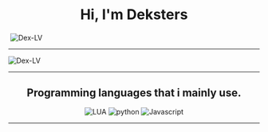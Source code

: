 <h1 align="center">Hi, I'm Deksters</h1>
<!-- <h3 align="center">A Student who is learning computer science</h3> -->

<p>&nbsp;<img align="center" src="https://github-readme-stats.vercel.app/api?username=Dex-LV&show_icons=true&locale=en" alt="Dex-LV" /></p>

----------

<p><img align="center" src="https://github-readme-streak-stats.herokuapp.com/?user=Dex-LV&" alt="Dex-LV" /></p>

-----------

<h2 align="center">Programming languages that i mainly use.</h2>
<p align="center">
  <img alt="LUA" src="https://img.shields.io/badge/lua-%232C2D72.svg?style=for-the-badge&logo=lua&logoColor=white"></a> 
  <img alt="python" src="https://img.shields.io/badge/python-000000?style=for-the-badge&logo=python&logoColor=f2c83f"></a>
<!--   <img alt="MySQL" src="https://img.shields.io/badge/mysql-%2300f.svg?style=for-the-badge&logo=mysql&logoColor=white"></a>  -->
  <img alt="Javascript" src="https://img.shields.io/badge/-JavaScript-090909?style=for-the-badge&logo=JavaScript&logoColor=E9D54D"></a>   
</p>

-----------
